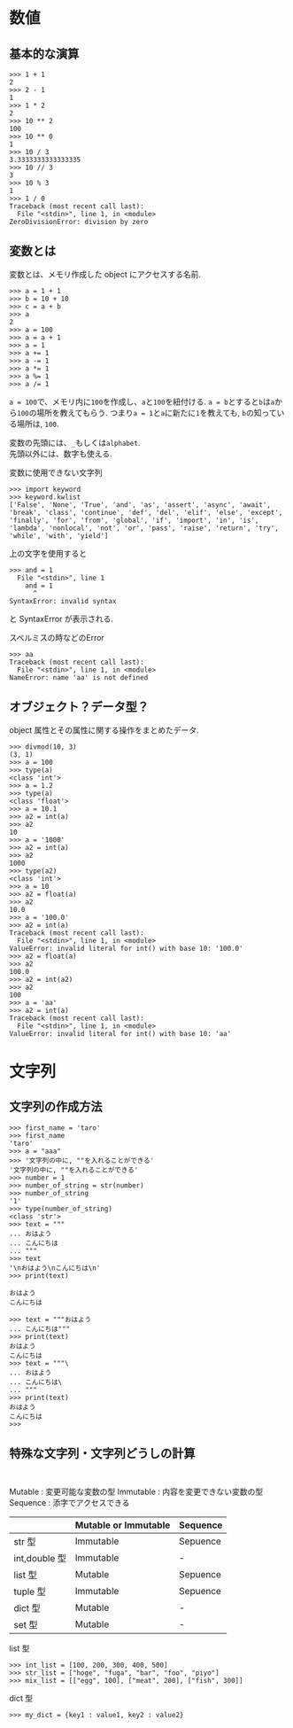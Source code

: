 # 数値

## 基本的な演算

```
>>> 1 + 1
2
>>> 2 - 1
1
>>> 1 * 2
2
>>> 10 ** 2
100
>>> 10 ** 0
1
>>> 10 / 3
3.3333333333333335
>>> 10 // 3
3
>>> 10 % 3
1
>>> 1 / 0
Traceback (most recent call last):
  File "<stdin>", line 1, in <module>
ZeroDivisionError: division by zero
```

## 変数とは

変数とは、メモリ作成した object にアクセスする名前.

```
>>> a = 1 + 1
>>> b = 10 + 10
>>> c = a + b
>>> a
2
>>> a = 100
>>> a = a + 1
>>> a = 1
>>> a += 1
>>> a -= 1
>>> a *= 1
>>> a %= 1
>>> a /= 1
```

`a = 100`で、メモリ内に`100`を作成し、`a`と`100`を紐付ける.
`a = b`とすると`b`は`a`から`100`の場所を教えてもらう.
つまり`a = 1`と`a`に新たに`1`を教えても, `b`の知っている場所は, `100`.

変数の先頭には、`_`もしくは`alphabet`.  
先頭以外には、数字も使える.

変数に使用できない文字列
```
>>> import keyword
>>> keyword.kwlist
['False', 'None', 'True', 'and', 'as', 'assert', 'async', 'await', 'break', 'class', 'continue', 'def', 'del', 'elif', 'else', 'except', 'finally', 'for', 'from', 'global', 'if', 'import', 'in', 'is', 'lambda', 'nonlocal', 'not', 'or', 'pass', 'raise', 'return', 'try', 'while', 'with', 'yield']
```
上の文字を使用すると
```
>>> and = 1
  File "<stdin>", line 1
    and = 1
      ^
SyntaxError: invalid syntax
```
と SyntaxError が表示される. 


スペルミスの時などのError
```
>>> aa
Traceback (most recent call last):
  File "<stdin>", line 1, in <module>
NameError: name 'aa' is not defined
```

## オブジェクト？データ型？

object 属性とその属性に関する操作をまとめたデータ.

```
>>> divmod(10, 3)
(3, 1)
>>> a = 100
>>> type(a)
<class 'int'>
>>> a = 1.2
>>> type(a)
<class 'float'>
>>> a = 10.1
>>> a2 = int(a)
>>> a2
10
>>> a = '1000'
>>> a2 = int(a)
>>> a2
1000
>>> type(a2)
<class 'int'>
>>> a = 10
>>> a2 = float(a)
>>> a2
10.0
>>> a = '100.0'
>>> a2 = int(a)
Traceback (most recent call last):
  File "<stdin>", line 1, in <module>
ValueError: invalid literal for int() with base 10: '100.0'
>>> a2 = float(a)
>>> a2
100.0
>>> a2 = int(a2)
>>> a2
100
>>> a = 'aa'
>>> a2 = int(a)
Traceback (most recent call last):
  File "<stdin>", line 1, in <module>
ValueError: invalid literal for int() with base 10: 'aa'
```

# 文字列

## 文字列の作成方法

```
>>> first_name = 'taro'
>>> first_name
'taro'
>>> a = "aaa"
>>> '文字列の中に, ""を入れることができる'
'文字列の中に, ""を入れることができる'
>>> number = 1
>>> number_of_string = str(number)
>>> number_of_string
'1'
>>> type(number_of_string)
<class 'str'>
>>> text = """
... おはよう
... こんにちは
... """
>>> text
'\nおはよう\nこんにちは\n'
>>> print(text)

おはよう
こんにちは

>>> text = """おはよう
... こんにちは"""
>>> print(text)
おはよう
こんにちは
>>> text = """\
... おはよう
... こんにちは\
... """
>>> print(text)
おはよう
こんにちは
>>>
```

## 特殊な文字列・文字列どうしの計算

```


```




Mutable : 変更可能な変数の型
Immutable : 内容を変更できない変数の型
Sequence : 添字でアクセスできる

| | Mutable or Immutable | Sequence |
|-|-|-|
| str 型        | Immutable | Sepuence  |
| int,double 型 | Immutable | -         |
| list 型       | Mutable   | Sepuence  |
| tuple 型      | Immutable |  Sepuence |
| dict 型       | Mutable   | -         |
| set 型        | Mutable   | -         |

list 型
```
>>> int_list = [100, 200, 300, 400, 500]
>>> str_list = ["hoge", "fuga", "bar", "foo", "piyo"]
>>> mix_list = [["egg", 100], ["meat", 200], ["fish", 300]]
```

dict 型
```
>>> my_dict = {key1 : value1, key2 : value2}
```
